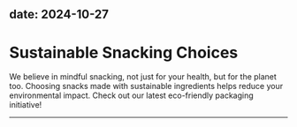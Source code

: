 date: 2024-10-27
---

# Sustainable Snacking Choices  
We believe in mindful snacking, not just for your health, but for the planet too. Choosing snacks made with sustainable ingredients helps reduce your environmental impact. Check out our latest eco-friendly packaging initiative!

---
